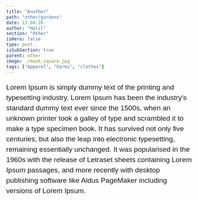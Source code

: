 ```yaml
---
title: "Another"
path: "other/gardens"
date: 13.04.20
author: "Halil"
section: "Other"
isHero: false
type: post
isSubSection: true
parent: other
image: ./mask_square.jpg
tags: ["Apparel", "Garms", "clothes"]
---
```

<style>

@import url('https://fonts.googleapis.com/css2?family=Marck+Script&display=swap');
@import url('https://fonts.googleapis.com/css2?family=Lato:ital,wght@0,400;0,700;1,400;1,700&display=swap');
@import url('https://fonts.googleapis.com/css2?family=Changa&display=swap');

p {
    font-size: 1.05rem;
    line-height: 2rem;
    font-family: 'Lato', sans-serif;
}

ul > li {
    font-size: 1.05rem;
    line-height: 2rem;
    letter-spacing: 0.025rem;
    font-family: 'Lato', sans-serif;
}

h4 {
    font-family: Arial, Helvetica, sans-serif;
    font-size: 1.4rem;
    letter-spacing: 0.05rem;
    color: #687b8f;
    padding: 0;
    margin: 10px 0 30px 0;
}

@media (min-width: 768px) {
    p {
        font-size: 1.2rem;
        line-height: 1.75rem;
        font-family: 'Nunito', sans-serif;sans-serif;
    }

    ul > li {
        font-size: 1.2rem;
        line-height: 1.75rem;
        font-family: 'Nunito', sans-serif;sans-serif;
    }

    h4 {
        font-size: 1.8rem;
        letter-spacing: 0.05rem;
    }
}

</style>
Lorem Ipsum is simply dummy text of the printing and typesetting industry. Lorem Ipsum has been the industry's standard dummy text ever since the 1500s, when an unknown printer took a galley of type and scrambled it to make a type specimen book. It has survived not only five centuries, but also the leap into electronic typesetting, remaining essentially unchanged. It was popularised in the 1960s with the release of Letraset sheets containing Lorem Ipsum passages, and more recently with desktop publishing software like Aldus PageMaker including versions of Lorem Ipsum.